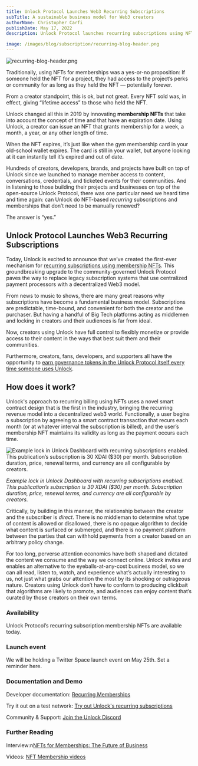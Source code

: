 ```yaml
---
title: Unlock Protocol Launches Web3 Recurring Subscriptions
subTitle: A sustainable business model for Web3 creators
authorName: Christopher Carfi
publishDate: May 17, 2022
description: Unlock Protocol launches recurring subscriptions using NFTs, bringing a sustainable business model to the decentralized web3 world.

image: /images/blog/subscription/recurring-blog-header.png
---
```


![recurring-blog-header.png](/images/blog/subscription/recurring-blog-header.png)

Traditionally, using NFTs for memberships was a yes-or-no proposition: If someone held the NFT for a project, they had access to the project’s perks or community for as long as they held the NFT — potentially forever. 

From a creator standpoint, this is ok, but not great. Every NFT sold was, in effect, giving “lifetime access” to those who held the NFT. 

Unlock changed all this in 2019 by innovating **membership NFTs** that take into account the concept of time and that have an expiration date. Using Unlock, a creator can issue an NFT that grants membership for a week, a month, a year, or any other length of time. 

When the NFT expires, it’s just like when the gym membership card in your old-school wallet expires. The card is still in your wallet, but anyone looking at it can instantly tell it’s expired and out of date.

Hundreds of creators, developers, brands, and projects have built on top of Unlock since we launched to manage member access to content, conversations, credentials, and ticketed events for their communities. And in listening to those building their projects and businesses on top of the open-source Unlock Protocol, there was one particular need we heard time and time again: can Unlock do NFT-based *recurring* subscriptions and memberships that don’t need to be manually renewed?

The answer is “yes.”

## Unlock Protocol Launches Web3 Recurring Subscriptions

Today, Unlock is excited to announce that we’ve created the first-ever mechanism for [recurring subscriptions using membership NFTs](https://docs.unlock-protocol.com/unlock/creators/recurring-memberships). This groundbreaking upgrade to the community-governed Unlock Protocol paves the way to replace legacy subscription systems that use centralized payment processors with a decentralized Web3 model.

From news to music to shows, there are many great reasons why subscriptions have become a fundamental business model. Subscriptions are predictable, time-bound, and convenient for both the creator and the purchaser. But having a handful of Big Tech platforms acting as middlemen and locking in creators and their audiences is far from ideal. 

Now, creators using Unlock have full control to flexibly monetize or provide access to their content in the ways that best suit them and their communities. 

Furthermore, creators, fans, developers, and supporters all have the opportunity to [earn governance tokens in the Unlock Protocol itself every time someone uses Unlock](https://docs.unlock-protocol.com/unlock/governance/frequently-asked-questions).

## How does it work?

Unlock's approach to recurring billing using NFTs uses a novel smart contract design that is the first in the industry, bringing the recurring revenue model into a decentralized web3 world. Functionally, a user begins a subscription by agreeing to a smart contract transaction that recurs each month (or at whatever interval the subscription is billed), and the user’s membership NFT maintains its validity as long as the payment occurs each time.

![*Example lock in Unlock Dashboard with recurring subscriptions enabled. This publication’s subscription is 30 XDAI ($30) per month. Subscription duration, price, renewal terms, and currency are all configurable by creators.*](Recurring%20Subscriptions%20616e627ce4af49dd990e309a2beda43f/Screen_Shot_2022-05-14_at_9.25.50_AM.png)

*Example lock in Unlock Dashboard with recurring subscriptions enabled. This publication’s subscription is 30 XDAI ($30) per month. Subscription duration, price, renewal terms, and currency are all configurable by creators.*

Critically, by building in this manner, the relationship between the creator and the subscriber is *direct*. There is no middleman to determine what type of content is allowed or disallowed, there is no opaque algorithm to decide what content is surfaced or submerged, and there is no payment platform between the parties that can withhold payments from a creator based on an arbitrary policy change.

For too long, perverse attention economics have both shaped and dictated the content we consume and the way we connect online. Unlock invites and enables an alternative to the eyeballs-at-any-cost business model, so we can all read, listen to, watch, and experience what’s actually interesting to us, not just what grabs our attention the most by its shocking or outrageous nature. Creators using Unlock don’t have to conform to producing clickbait that algorithms are likely to promote, and audiences can enjoy content that’s curated by those creators on their own terms.

### Availability

Unlock Protocol’s recurring subscription membership NFTs are available today.

### Launch event

We will be holding a Twitter Space launch event on May 25th. Set a reminder here.

### Documentation and Demo

Developer documentation: [Recurring Memberships](https://docs.unlock-protocol.com/unlock/creators/recurring-memberships)

Try it out on a test network: [Try out Unlock's recurring subscriptions](https://discord.com/channels/462280183425138719/974763163214032968/974765424384299058)

Community & Support: [Join the Unlock Discord](https://discord.com/invite/Ah6ZEJyTDp)

### Further Reading

Interview:n[NFTs for Memberships: The Future of Business](https://www.socialmediaexaminer.com/using-nfts-for-memberships-the-future-of-business/)

Videos: [NFT Membership videos](https://www.youtube.com/channel/UCFpwtvsk_naOwR_w-vKXw-Q)
